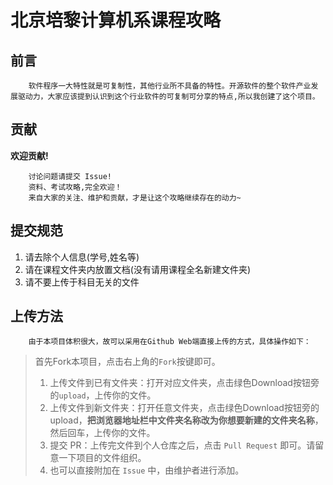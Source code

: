 # 北京培黎计算机系课程攻略
## 前言
        软件程序一大特性就是可复制性，其他行业所不具备的特性。开源软件的整个软件产业发展驱动力，大家应该提到认识到这个行业软件的可复制可分享的特点,所以我创建了这个项目。

## 贡献
**欢迎贡献!**

        讨论问题请提交 Issue!
        资料、考试攻略,完全欢迎！
        来自大家的关注、维护和贡献，才是让这个攻略继续存在的动力~
## 提交规范
1. 请去除个人信息(学号,姓名等)
2. 请在课程文件夹内放置文档(没有请用课程全名新建文件夹)
3. 请不要上传于科目无关的文件
## 上传方法
        由于本项目体积很大，故可以采用在Github Web端直接上传的方式，具体操作如下：

> 首先Fork本项目，点击右上角的``Fork``按键即可。
> 1. 上传文件到已有文件夹：打开对应文件夹，点击绿色Download按钮旁的``upload``，上传你的文件。
> 2. 上传文件到新文件夹：打开任意文件夹，点击绿色Download按钮旁的upload，**把浏览器地址栏中文件夹名称改为你想要新建的文件夹名称**，然后回车，上传你的文件。
> 3. 提交 PR：上传完文件到个人仓库之后，点击 ``Pull Request`` 即可。请留意一下项目的文件组织。
> 4. 也可以直接附加在 ``Issue`` 中，由维护者进行添加。